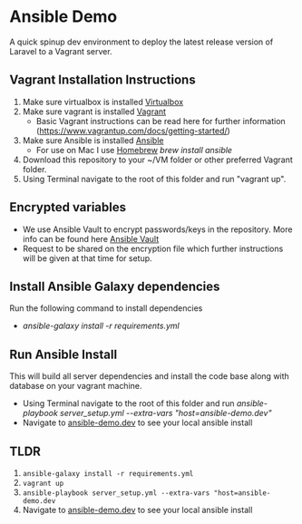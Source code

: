 # Ansible Demo
A quick spinup dev environment to deploy the latest release version of Laravel to a Vagrant server.

## Vagrant Installation Instructions

1. Make sure virtualbox is installed [Virtualbox](https://www.virtualbox.org/wiki/Downloads)
2. Make sure vagrant is installed [Vagrant](https://www.vagrantup.com/downloads.html)
    * Basic Vagrant instructions can be read here for further information (https://www.vagrantup.com/docs/getting-started/)
3. Make sure Ansible is installed [Ansible](http://docs.ansible.com/ansible/intro_installation.html)
    * For use on Mac I use [Homebrew](https://brew.sh/) *brew install ansible*
3. Download this repository to your ~/VM folder or other preferred Vagrant folder.
4. Using Terminal navigate to the root of this folder and run "vagrant up".

## Encrypted variables
- We use Ansible Vault to encrypt passwords/keys in the repository. More info can be found here [Ansible Vault](http://docs.ansible.com/ansible/playbooks_vault.html)
- Request to be shared on the encryption file which further instructions will be given at that time for setup.

## Install Ansible Galaxy dependencies
Run the following command to install dependencies
* *ansible-galaxy install -r requirements.yml*


## Run Ansible Install
This will build all server dependencies and install the code base along with database on your vagrant machine.
- Using Terminal navigate to the root of this folder and run *ansible-playbook server_setup.yml --extra-vars "host=ansible-demo.dev"*
- Navigate to [ansible-demo.dev](http://ansible-demo.dev) to see your local ansible install

## TLDR
1. ```ansible-galaxy install -r requirements.yml```
2. ```vagrant up```
3. ```ansible-playbook server_setup.yml --extra-vars "host=ansible-demo.dev```
4. Navigate to [ansible-demo.dev](http://ansible-demo.dev) to see your local ansible install